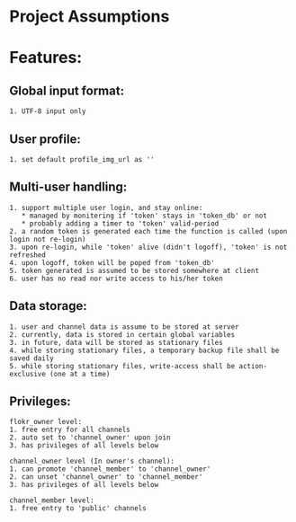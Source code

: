 Project Assumptions
==================

Features:
==================
Global input format:
------------------
    1. UTF-8 input only

User profile:
------------------
    1. set default profile_img_url as ''

Multi-user handling:
------------------
    1. support multiple user login, and stay online:
       * managed by monitering if 'token' stays in 'token_db' or not
       * probably adding a timer to 'token' valid-period
    2. a random token is generated each time the function is called (upon login not re-login)
    3. upon re-login, while 'token' alive (didn't logoff), 'token' is not refreshed
    4. upon logoff, token will be poped from 'token_db'
    5. token generated is assumed to be stored somewhere at client
    6. user has no read nor write access to his/her token

Data storage:
------------------
    1. user and channel data is assume to be stored at server
    2. currently, data is stored in certain global variables
    3. in future, data will be stored as stationary files
    4. while storing stationary files, a temporary backup file shall be saved daily
    5. while storing stationary files, write-access shall be action-exclusive (one at a time)

Privileges:
------------------
    flokr_owner level:
    1. free entry for all channels
    2. auto set to 'channel_owner' upon join
    3. has privileges of all levels below

    channel_owner level (In owner's channel):
    1. can promote 'channel_member' to 'channel_owner'
    2. can unset 'channel_owner' to 'channel_member'
    3. has privileges of all levels below

    channel_member level:
    1. free entry to 'public' channels
